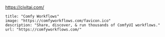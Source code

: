 

https://civitai.com/



```embed
title: "Comfy Workflows"
image: "https://comfyworkflows.com/favicon.ico"
description: "Share, discover, & run thousands of ComfyUI workflows."
url: "https://comfyworkflows.com/"
```
